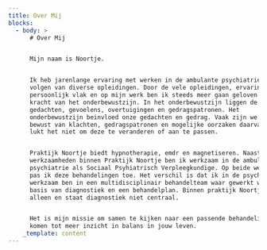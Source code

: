 ```yaml
---
title: Over Mij
blocks:
  - body: >
      # Over Mij


      Mijn naam is Noortje.


      Ik heb jarenlange ervaring met werken in de ambulante psychiatrie en het
      volgen van diverse opleidingen. Door de vele opleidingen, ervaringen op
      persoonlijk vlak en op mijn werk ben ik steeds meer gaan geloven in de
      kracht van het onderbewustzijn. In het onderbewustzijn liggen de diepste
      gedachten, gevoelens, overtuigingen en gedragspatronen. Het
      onderbewustzijn beinvloed onze gedachten en gedrag. Vaak zijn we ons
      bewust van klachten, gedragspatronen en mogelijke oorzaken daarvan maar
      lukt het niet om deze te veranderen of aan te passen.


      Praktijk Noortje biedt hypnotherapie, emdr en magnetiseren. Naast mijn
      werkzaamheden binnen Praktijk Noortje ben ik werkzaam in de ambulante
      psychiatrie als Sociaal Psyhiatrisch Verpleegkundige. Op beide werkplekken
      pas ik deze behandelingen toe. Het verschil is dat ik in de psychiatrie
      werkzaam ben in een multidisciplinair behandelteam waar gewerkt wordt op
      basis van diagnostiek en een behandelplan. Binnen praktijk Noortje werk ik
      alleen en staat diagnostiek niet centraal.


      Het is mijn missie om samen te kijken naar een passende behandeling en te
      komen tot meer inzicht in balans in jouw leven.
    _template: content
---
```


